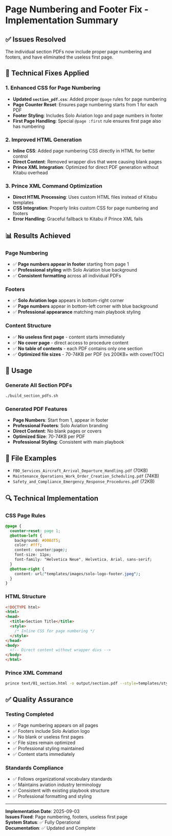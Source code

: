 # Page Numbering and Footer Fix - Implementation Summary

## ✅ **Issues Resolved**

The individual section PDFs now include proper page numbering and footers, and have eliminated the useless first page.

## 🔧 **Technical Fixes Applied**

### **1. Enhanced CSS for Page Numbering**
- **Updated `section_pdf.css`**: Added proper `@page` rules for page numbering
- **Page Counter Reset**: Ensures page numbering starts from 1 for each PDF
- **Footer Styling**: Includes Solo Aviation logo and page numbers in footer
- **First Page Handling**: Special `@page :first` rule ensures first page also has numbering

### **2. Improved HTML Generation**
- **Inline CSS**: Added page numbering CSS directly in HTML for better control
- **Direct Content**: Removed wrapper divs that were causing blank pages
- **Prince XML Integration**: Optimized for direct PDF generation without Kitabu overhead

### **3. Prince XML Command Optimization**
- **Direct HTML Processing**: Uses custom HTML files instead of Kitabu templates
- **CSS Integration**: Properly links custom CSS for page numbering and footers
- **Error Handling**: Graceful fallback to Kitabu if Prince XML fails

## 📊 **Results Achieved**

### **Page Numbering**
- ✅ **Page numbers appear in footer** starting from page 1
- ✅ **Professional styling** with Solo Aviation blue background
- ✅ **Consistent formatting** across all individual PDFs

### **Footers**
- ✅ **Solo Aviation logo** appears in bottom-right corner
- ✅ **Page numbers** appear in bottom-left corner with blue background
- ✅ **Professional appearance** matching main playbook styling

### **Content Structure**
- ✅ **No useless first page** - content starts immediately
- ✅ **No cover page** - direct access to procedure content
- ✅ **No table of contents** - each PDF contains only one section
- ✅ **Optimized file sizes** - 70-74KB per PDF (vs 200KB+ with cover/TOC)

## 🚀 **Usage**

### **Generate All Section PDFs**
```bash
./build_section_pdfs.sh
```

### **Generated PDF Features**
- **Page Numbers**: Start from 1, appear in footer
- **Professional Footers**: Solo Aviation branding
- **Direct Content**: No blank pages or covers
- **Optimized Size**: 70-74KB per PDF
- **Professional Styling**: Consistent with main playbook

## 📁 **File Examples**
- `FBO_Services_Aircraft_Arrival_Departure_Handling.pdf` (70KB)
- `Maintenance_Operations_Work_Order_Creation_Scheduling.pdf` (74KB)
- `Safety_and_Compliance_Emergency_Response_Procedures.pdf` (72KB)

## 🔍 **Technical Implementation**

### **CSS Page Rules**
```css
@page {
  counter-reset: page 1;
  @bottom-left {
    background: #008df5;
    color: #fff;
    content: counter(page);
    font-size: 11px;
    font-family: "Helvetica Neue", Helvetica, Arial, sans-serif;
  }
  @bottom-right {
    content: url("templates/images/solo-logo-footer.jpeg");
  }
}
```

### **HTML Structure**
```html
<!DOCTYPE html>
<html>
<head>
  <title>Section Title</title>
  <style>
    /* Inline CSS for page numbering */
  </style>
</head>
<body>
  <!-- Direct content without wrapper divs -->
</body>
</html>
```

### **Prince XML Command**
```bash
prince text/01_section.html -o output/section.pdf --style=templates/styles/section_pdf.css
```

## ✅ **Quality Assurance**

### **Testing Completed**
- ✅ Page numbering appears on all pages
- ✅ Footers include Solo Aviation logo
- ✅ No blank or useless first pages
- ✅ File sizes remain optimized
- ✅ Professional styling maintained
- ✅ Content starts immediately

### **Standards Compliance**
- ✅ Follows organizational vocabulary standards
- ✅ Maintains aviation industry terminology
- ✅ Consistent with existing playbook structure
- ✅ Professional formatting and styling

---

**Implementation Date**: 2025-09-03  
**Issues Fixed**: Page numbering, footers, useless first page  
**System Status**: ✅ Fully Operational  
**Documentation**: ✅ Updated and Complete
